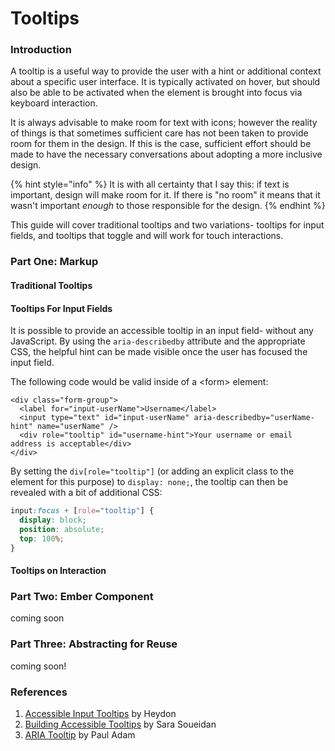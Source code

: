 # Tooltips

### Introduction

A tooltip is a useful way to provide the user with a hint or additional context about a specific user interface. It is typically activated on hover, but should also be able to be activated when the element is brought into focus via keyboard interaction. 

It is always advisable to make room for text with icons; however the reality of things is that sometimes sufficient care has not been taken to provide room for them in the design. If this is the case, sufficient effort should be made to have the necessary conversations about adopting a more inclusive design. 

{% hint style="info" %}
It is with all certainty that I say this: if text is important, design will make room for it. If there is "no room" it means that it wasn't important _enough_ to those responsible for the design. 
{% endhint %}

This guide will cover traditional tooltips and two variations- tooltips for input fields, and tooltips that toggle and will work for touch interactions. 

### Part One: Markup

#### Traditional Tooltips



#### Tooltips For Input Fields

It is possible to provide an accessible tooltip in an input field- without any JavaScript. By using the `aria-describedby` attribute and the appropriate CSS, the helpful hint can be made visible once the user has focused the input field. 

The following code would be valid inside of a &lt;form&gt; element:

```markup
<div class="form-group">
  <label for="input-userName">Username</label>
  <input type="text" id="input-userName" aria-describedby="userName-hint" name="userName" />
  <div role="tooltip" id="username-hint">Your username or email address is acceptable</div>
</div> 
```

By setting the `div[role="tooltip"]` \(or adding an explicit class to the element for this purpose\) to `display: none;`, the tooltip can then be revealed with a bit of additional CSS: 

```css
input:focus + [role="tooltip"] {
  display: block;
  position: absolute;
  top: 100%;
}
```

#### Tooltips on Interaction







### Part Two: Ember Component

coming soon

### Part Three: Abstracting for Reuse

coming soon!

### References

1. [Accessible Input Tooltips](http://heydonworks.com/practical_aria_examples/#input-tooltip) by Heydon
2. [Building Accessible Tooltips](https://www.sarasoueidan.com/blog/accessible-tooltips/) by Sara Soueidan
3. [ARIA Tooltip](http://pauljadam.com/demos/tooltip.html) by Paul Adam

